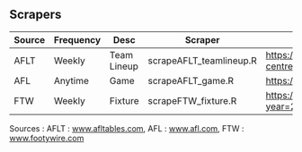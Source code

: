 ## Scrapers

|Source | Frequency | Desc | Scraper | Link |   
|--- |--- |--- |--- | --- |   
|AFLT | Weekly | Team Lineup | scrapeAFLT_teamlineup.R | https://www.afl.com.au/match-centre/2012/1/gws-v-syd |  
|AFL | Anytime | Game | scrapeAFLT_game.R | https://afltables.com/afl/stats/biglists/bg3.txt |   
|FTW | Weekly | Fixture | scrapeFTW_fixture.R | https://www.footywire.com/afl/footy/ft_match_list?year=2017 |   

Sources :
AFLT : www.afltables.com, AFL : www.afl.com, FTW : www.footywire.com

